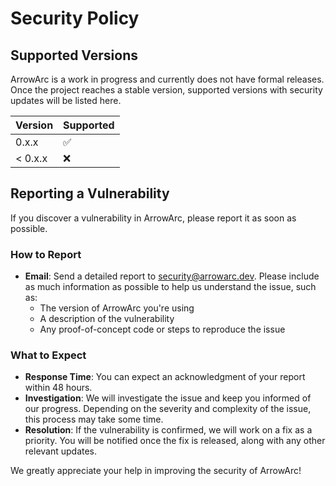 # Security Policy

## Supported Versions

ArrowArc is a work in progress and currently does not have formal releases. Once the project reaches a stable version, supported versions with security updates will be listed here.

| Version | Supported          |
| ------- | ------------------ |
| 0.x.x   | :white_check_mark: |
| < 0.x.x | :x:                |

## Reporting a Vulnerability

If you discover a vulnerability in ArrowArc, please report it as soon as possible. 

### How to Report

- **Email**: Send a detailed report to [security@arrowarc.dev](mailto:security@arrowarc.dev). Please include as much information as possible to help us understand the issue, such as:
  - The version of ArrowArc you're using
  - A description of the vulnerability
  - Any proof-of-concept code or steps to reproduce the issue

### What to Expect

- **Response Time**: You can expect an acknowledgment of your report within 48 hours.
- **Investigation**: We will investigate the issue and keep you informed of our progress. Depending on the severity and complexity of the issue, this process may take some time.
- **Resolution**: If the vulnerability is confirmed, we will work on a fix as a priority. You will be notified once the fix is released, along with any other relevant updates.

We greatly appreciate your help in improving the security of ArrowArc!
